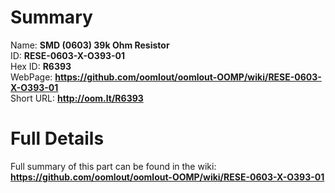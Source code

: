 
Summary
=================
  
Name: __SMD (0603) 39k Ohm Resistor__    
ID: __RESE-0603-X-O393-01__   
Hex ID: __R6393__   
WebPage: __https://github.com/oomlout/oomlout-OOMP/wiki/RESE-0603-X-O393-01__   
Short URL: __http://oom.lt/R6393__   

Full Details
==========================
Full summary of this part can be found in the wiki:   
__https://github.com/oomlout/oomlout-OOMP/wiki/RESE-0603-X-O393-01__    

